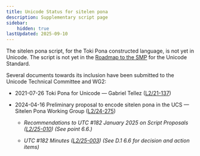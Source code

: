 ```yaml
---
title: Unicode Status for sitelen pona
description: Supplementary script page
sidebar:
    hidden: true
lastUpdated: 2025-09-10
---
```


The sitelen pona script, for the Toki Pona constructed language, is not yet in Unicode. The script is not yet in the [Roadmap to the SMP](http://www.unicode.org/roadmaps/smp/) for the Unicode Standard. 

Several documents towards its inclusion have been submitted to the Unicode Technical Committee and WG2:

- 2021-07-26 Toki Pona for Unicode — Gabriel Tellez ([L2/21-137](http://www.unicode.org/cgi-bin/GetMatchingDocs.pl?L2/21-137))

- 2024-04-16 Preliminary proposal to encode sitelen pona in the UCS — Sitelen Pona Working Group ([L2/24-275](http://www.unicode.org/cgi-bin/GetMatchingDocs.pl?L2/24-275))

  - _Recommendations to UTC #182 January 2025 on Script Proposals ([L2/25-010](http://www.unicode.org/cgi-bin/GetMatchingDocs.pl?L2/25-010)) (See point 6.6.)_

  - _UTC #182 Minutes ([L2/25-003](https://www.unicode.org/L2/L2025/25003.htm)) (See D.1 6.6 for decision and action items)_

[comment]: # (end of intro)

[comment]: # (start of blocks)



[comment]: # (end of blocks)

[comment]: # (start of chars)



[comment]: # (end of chars)

[comment]: # (start of rest)



